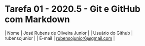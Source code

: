# Tarefa 01 - 2020.5 - Git e GitHub com Markdown

| Nome | José Rubens de Oliveira Junior |
| Usuário do Github | rubensojunior |
| E-mail | rubensojunior6@gmail.com |
